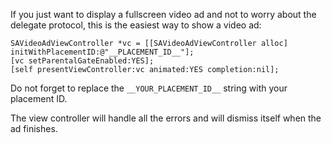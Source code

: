 If you just want to display a fullscreen video ad and not to worry about the delegate protocol, this is the easiest way to show a video ad:

```
SAVideoAdViewController *vc = [[SAVideoAdViewController alloc] initWithPlacementID:@"__PLACEMENT_ID__"];
[vc setParentalGateEnabled:YES];
[self presentViewController:vc animated:YES completion:nil];
```

Do not forget to replace the `__YOUR_PLACEMENT_ID__` string with your placement ID.

The view controller will handle all the errors and will dismiss itself when the ad finishes.